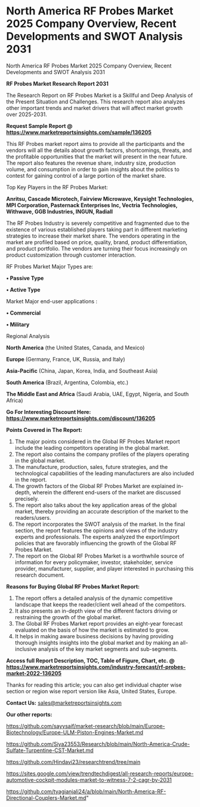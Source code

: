 # North America RF Probes Market 2025 Company Overview, Recent Developments and SWOT Analysis 2031
North America RF Probes Market 2025 Company Overview, Recent Developments and SWOT Analysis 2031

<strong>RF Probes Market Research Report 2031</strong>

The Research Report on RF Probes Market is a Skillful and Deep Analysis of the Present Situation and Challenges. This research report also analyzes other important trends and market drivers that will affect market growth over 2025-2031.

<strong>Request Sample Report @ <a href=https://www.marketreportsinsights.com/sample/136205>https://www.marketreportsinsights.com/sample/136205</a></strong>

This RF Probes market report aims to provide all the participants and the vendors will all the details about growth factors, shortcomings, threats, and the profitable opportunities that the market will present in the near future. The report also features the revenue share, industry size, production volume, and consumption in order to gain insights about the politics to contest for gaining control of a large portion of the market share.

Top Key Players in the RF Probes Market:

<strong>Anritsu, Cascade Microtech, Fairview Microwave, Keysight Technologies, MPI Corporation, Pasternack Enterprises Inc, Vectria Technologies, Withwave, GGB Industries, INGUN, Radiall</strong>

The RF Probes Industry is severely competitive and fragmented due to the existence of various established players taking part in different marketing strategies to increase their market share. The vendors operating in the market are profiled based on price, quality, brand, product differentiation, and product portfolio. The vendors are turning their focus increasingly on product customization through customer interaction.

RF Probes Market Major Types are:

<strong>• Passive Type

• Active Type</strong>

Market Major end-user applications :

<strong>• Commercial

• Military</strong>

Regional Analysis

</u><strong><b>North America</b></strong> (the United States, Canada, and Mexico)

<strong><b>Europe </b></strong>(Germany, France, UK, Russia, and Italy)

<strong><b>Asia-Pacific</b></strong> (China, Japan, Korea, India, and Southeast Asia)

<strong><b>South America</b></strong> (Brazil, Argentina, Colombia, etc.)

<strong><b>The Middle East and Africa</b></strong> (Saudi Arabia, UAE, Egypt, Nigeria, and South Africa)

<strong>Go For Interesting Discount Here: <a href=https://www.marketreportsinsights.com/discount/136205>https://www.marketreportsinsights.com/discount/136205</a></strong>

<strong>Points Covered in The Report:</strong>
<ol>
  <li>The major points considered in the Global RF Probes Market report include the leading competitors operating in the global market.</li>
  <li>The report also contains the company profiles of the players operating in the global market.</li>
  <li>The manufacture, production, sales, future strategies, and the technological capabilities of the leading manufacturers are also included in the report.</li>
  <li>The growth factors of the Global RF Probes Market are explained in-depth, wherein the different end-users of the market are discussed precisely.</li>
  <li>The report also talks about the key application areas of the global market, thereby providing an accurate description of the market to the readers/users.</li>
  <li>The report incorporates the SWOT analysis of the market. In the final section, the report features the opinions and views of the industry experts and professionals. The experts analyzed the export/import policies that are favorably influencing the growth of the Global RF Probes Market.</li>
  <li>The report on the Global RF Probes Market is a worthwhile source of information for every policymaker, investor, stakeholder, service provider, manufacturer, supplier, and player interested in purchasing this research document.</li>
</ol>
<strong>Reasons for Buying Global RF Probes Market Report:</strong>

<ol>
  <li>The report offers a detailed analysis of the dynamic competitive landscape that keeps the reader/client well ahead of the competitors.</li>
  <li>It also presents an in-depth view of the different factors driving or restraining the growth of the global market.</li>
  <li>The Global RF Probes Market report provides an eight-year forecast evaluated on the basis of how the market is estimated to grow.</li>
  <li>It helps in making aware business decisions by having providing thorough insights insights into the global market and by making an all-inclusive analysis of the key market segments and sub-segments.</li>
</ol>
<strong>Access full Report Description, TOC, Table of Figure, Chart, etc. @ <a href=https://www.marketreportsinsights.com/industry-forecast/rf-probes-market-2022-136205>https://www.marketreportsinsights.com/industry-forecast/rf-probes-market-2022-136205</a></strong>


Thanks for reading this article; you can also get individual chapter wise section or region wise report version like Asia, United States, Europe.

<strong>Contact Us:</strong>
sales@marketreportsinsights.com

<strong>Our other reports:</strong>

<a href=https://github.com/sayysaif/market-research/blob/main/Europe-Biotechnology/Europe-ULM-Piston-Engines-Market.md>https://github.com/sayysaif/market-research/blob/main/Europe-Biotechnology/Europe-ULM-Piston-Engines-Market.md</a>

<a href=https://github.com/Siya23553/Research/blob/main/North-America-Crude-Sulfate-Turpentine-CST-Market.md>https://github.com/Siya23553/Research/blob/main/North-America-Crude-Sulfate-Turpentine-CST-Market.md</a>

<a href=https://github.com/Hindavi23/researchtrend/tree/main>https://github.com/Hindavi23/researchtrend/tree/main</a>

<a href=https://sites.google.com/view/trendtechdigest/all-research-reports/europe-automotive-cockpit-modules-market-to-witness-7-2-cagr-by-2031>https://sites.google.com/view/trendtechdigest/all-research-reports/europe-automotive-cockpit-modules-market-to-witness-7-2-cagr-by-2031</a>

<a href=https://github.com/tyagianjali24/a/blob/main/North-America-RF-Directional-Couplers-Market.md>https://github.com/tyagianjali24/a/blob/main/North-America-RF-Directional-Couplers-Market.md</a>"
